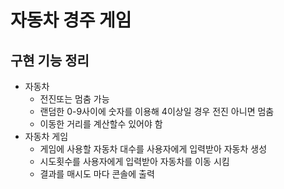 # 자동차 경주 게임
## 구현 기능 정리
* 자동차
  * 전진또는 멈춤 가능
  * 랜덤한 0-9사이에 숫자를 이용해 4이상일 경우 전진 아니면 멈춤
  * 이동한 거리를 계산할수 있어야 함
* 자동차 게임
  * 게임에 사용할 자동차 대수를 사용자에게 입력받아 자동차 생성
  * 시도횟수를 사용자에게 입력받아 자동차를 이동 시킴
  * 결과를 매시도 마다 콘솔에 출력

